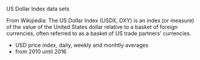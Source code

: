 US Dollar Index data sets

From Wikipedia:
The US Dollar Index (USDX, DXY) is an index (or measure) of the value of the United States dollar relative to a basket of foreign currencies, often referred to as a basket of US trade partners' currencies.

- USD price index, daily, weekly and monhtly averages
- from 2010 until 2016